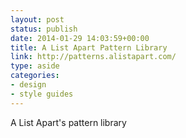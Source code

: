 ```yaml
---
layout: post
status: publish
date: 2014-01-29 14:03:59+00:00
title: A List Apart Pattern Library
link: http://patterns.alistapart.com/
type: aside
categories:
- design
- style guides
---
```


A List Apart's pattern library



